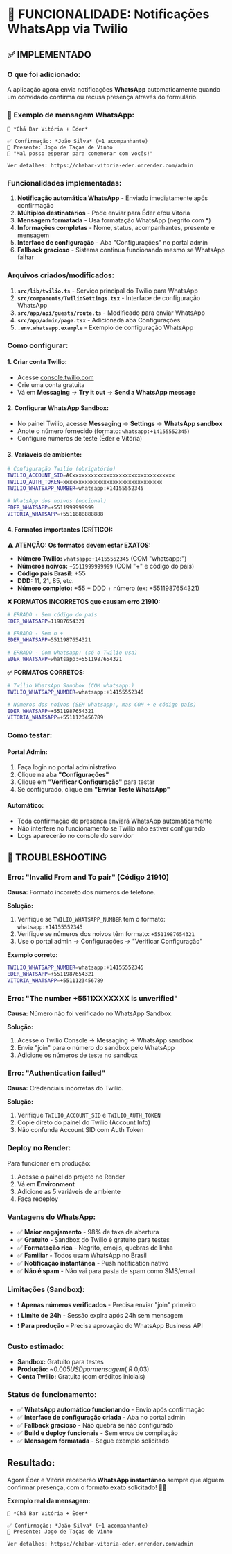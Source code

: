 # 📱 FUNCIONALIDADE: Notificações WhatsApp via Twilio

## ✅ IMPLEMENTADO

### **O que foi adicionado:**

A aplicação agora envia notificações **WhatsApp** automaticamente quando um convidado confirma ou recusa presença através do formulário.

### **📱 Exemplo de mensagem WhatsApp:**

```
🎉 *Chá Bar Vitória + Éder*

✅ Confirmação: *João Silva* (+1 acompanhante)
🎁 Presente: Jogo de Taças de Vinho
💌 "Mal posso esperar para comemorar com vocês!"

Ver detalhes: https://chabar-vitoria-eder.onrender.com/admin
```

### **Funcionalidades implementadas:**

1. **Notificação automática WhatsApp** - Enviado imediatamente após confirmação
2. **Múltiplos destinatários** - Pode enviar para Éder e/ou Vitória
3. **Mensagem formatada** - Usa formatação WhatsApp (negrito com *)
4. **Informações completas** - Nome, status, acompanhantes, presente e mensagem
5. **Interface de configuração** - Aba "Configurações" no portal admin
6. **Fallback gracioso** - Sistema continua funcionando mesmo se WhatsApp falhar

### **Arquivos criados/modificados:**

1. **`src/lib/twilio.ts`** - Serviço principal do Twilio para WhatsApp
2. **`src/components/TwilioSettings.tsx`** - Interface de configuração WhatsApp
3. **`src/app/api/guests/route.ts`** - Modificado para enviar WhatsApp
4. **`src/app/admin/page.tsx`** - Adicionada aba Configurações
5. **`.env.whatsapp.example`** - Exemplo de configuração WhatsApp

### **Como configurar:**

#### **1. Criar conta Twilio:**
- Acesse [console.twilio.com](https://console.twilio.com)
- Crie uma conta gratuita
- Vá em **Messaging** → **Try it out** → **Send a WhatsApp message**

#### **2. Configurar WhatsApp Sandbox:**
- No painel Twilio, acesse **Messaging** → **Settings** → **WhatsApp sandbox**
- Anote o número fornecido (formato: `whatsapp:+14155552345`)
- Configure números de teste (Éder e Vitória)

#### **3. Variáveis de ambiente:**

```bash
# Configuração Twilio (obrigatório)
TWILIO_ACCOUNT_SID=ACxxxxxxxxxxxxxxxxxxxxxxxxxxxxxxxxx
TWILIO_AUTH_TOKEN=xxxxxxxxxxxxxxxxxxxxxxxxxxxxxxxx
TWILIO_WHATSAPP_NUMBER=whatsapp:+14155552345

# WhatsApp dos noivos (opcional)
EDER_WHATSAPP=+5511999999999
VITORIA_WHATSAPP=+5511888888888
```

#### **4. Formatos importantes (CRÍTICO):**

⚠️ **ATENÇÃO: Os formatos devem estar EXATOS:**

- **Número Twilio:** `whatsapp:+14155552345` (COM "whatsapp:")
- **Números noivos:** `+5511999999999` (COM "+" e código do país)
- **Código país Brasil:** +55
- **DDD:** 11, 21, 85, etc.
- **Número completo:** +55 + DDD + número (ex: +5511987654321)

**❌ FORMATOS INCORRETOS que causam erro 21910:**
```bash
# ERRADO - Sem código do país
EDER_WHATSAPP=11987654321

# ERRADO - Sem o +
EDER_WHATSAPP=5511987654321

# ERRADO - Com whatsapp: (só o Twilio usa)
EDER_WHATSAPP=whatsapp:+5511987654321
```

**✅ FORMATOS CORRETOS:**
```bash
# Twilio WhatsApp Sandbox (COM whatsapp:)
TWILIO_WHATSAPP_NUMBER=whatsapp:+14155552345

# Números dos noivos (SEM whatsapp:, mas COM + e código país)
EDER_WHATSAPP=+5511987654321
VITORIA_WHATSAPP=+5511123456789
```

### **Como testar:**

#### **Portal Admin:**
1. Faça login no portal administrativo
2. Clique na aba **"Configurações"**
3. Clique em **"Verificar Configuração"** para testar
4. Se configurado, clique em **"Enviar Teste WhatsApp"**

#### **Automático:**
- Toda confirmação de presença enviará WhatsApp automaticamente
- Não interfere no funcionamento se Twilio não estiver configurado
- Logs aparecerão no console do servidor

## 🔧 **TROUBLESHOOTING**

### **Erro: "Invalid From and To pair" (Código 21910)**

**Causa:** Formato incorreto dos números de telefone.

**Solução:**
1. Verifique se `TWILIO_WHATSAPP_NUMBER` tem o formato: `whatsapp:+14155552345`
2. Verifique se números dos noivos têm formato: `+5511987654321`
3. Use o portal admin → Configurações → "Verificar Configuração"

**Exemplo correto:**
```bash
TWILIO_WHATSAPP_NUMBER=whatsapp:+14155552345
EDER_WHATSAPP=+5511987654321
VITORIA_WHATSAPP=+5511123456789
```

### **Erro: "The number +5511XXXXXXX is unverified"**

**Causa:** Número não foi verificado no WhatsApp Sandbox.

**Solução:**
1. Acesse o Twilio Console → Messaging → WhatsApp sandbox
2. Envie "join" para o número do sandbox pelo WhatsApp
3. Adicione os números de teste no sandbox

### **Erro: "Authentication failed"**

**Causa:** Credenciais incorretas do Twilio.

**Solução:**
1. Verifique `TWILIO_ACCOUNT_SID` e `TWILIO_AUTH_TOKEN`
2. Copie direto do painel do Twilio (Account Info)
3. Não confunda Account SID com Auth Token

### **Deploy no Render:**

Para funcionar em produção:
1. Acesse o painel do projeto no Render
2. Vá em **Environment**
3. Adicione as 5 variáveis de ambiente
4. Faça redeploy

### **Vantagens do WhatsApp:**

- ✅ **Maior engajamento** - 98% de taxa de abertura
- ✅ **Gratuito** - Sandbox do Twilio é gratuito para testes
- ✅ **Formatação rica** - Negrito, emojis, quebras de linha
- ✅ **Familiar** - Todos usam WhatsApp no Brasil
- ✅ **Notificação instantânea** - Push notification nativo
- ✅ **Não é spam** - Não vai para pasta de spam como SMS/email

### **Limitações (Sandbox):**

- ❗ **Apenas números verificados** - Precisa enviar "join" primeiro
- ❗ **Limite de 24h** - Sessão expira após 24h sem mensagem
- ❗ **Para produção** - Precisa aprovação do WhatsApp Business API

### **Custo estimado:**

- **Sandbox:** Gratuito para testes
- **Produção:** ~$0.005 USD por mensagem (~R$ 0,03)
- **Conta Twilio:** Gratuita (com créditos iniciais)

### **Status de funcionamento:**

- ✅ **WhatsApp automático funcionando** - Envio após confirmação
- ✅ **Interface de configuração criada** - Aba no portal admin
- ✅ **Fallback gracioso** - Não quebra se não configurado
- ✅ **Build e deploy funcionais** - Sem erros de compilação
- ✅ **Mensagem formatada** - Segue exemplo solicitado

## **Resultado:**

Agora Éder e Vitória receberão **WhatsApp instantâneo** sempre que alguém confirmar presença, com o formato exato solicitado! 🎉📱

**Exemplo real da mensagem:**
```
🎉 *Chá Bar Vitória + Éder*

✅ Confirmação: *João Silva* (+1 acompanhante)  
🎁 Presente: Jogo de Taças de Vinho

Ver detalhes: https://chabar-vitoria-eder.onrender.com/admin
```
